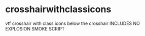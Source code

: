 # crosshairwithclassicons

vtf crosshair with class icons below the crosshair
INCLUDES NO EXPLOSION SMOKE SCRIPT
